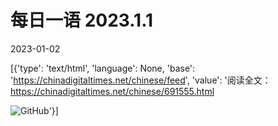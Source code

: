 # 每日一语 2023.1.1

2023-01-02

[{'type': 'text/html', 'language': None, 'base': 'https://chinadigitaltimes.net/chinese/feed', 'value': '阅读全文：https://chinadigitaltimes.net/chinese/691555.html

![GitHub](https://chinadigitaltimes.net/chinese/files/2023/01/11.jpg)'}]